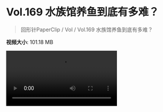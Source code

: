 # Vol.169 水族馆养鱼到底有多难？

> 回形针PaperClip / Vol / Vol.169 水族馆养鱼到底有多难？

**视频大小**: 101.18 MB

<div class="video"><video src="https://file.hsyhx.top/video/PaperClip/Vol/169.mp4" controls preload>🤔 您的浏览器不支持 video 标签</video></div>